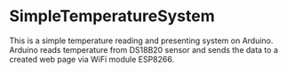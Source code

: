 # SimpleTemperatureSystem
This is a simple temperature reading and presenting system on Arduino. Arduino reads temperature from DS18B20 sensor and sends the data to a created web page via WiFi module ESP8266. 
